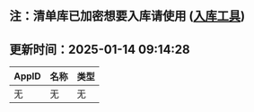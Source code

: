 ## 注：清单库已加密想要入库请使用 ([入库工具](https://github.com/BlankTMing/ManifestAutoUpdate/releases))

## 更新时间：2025-01-14 09:14:28
| AppID | 名称 | 类型  |
| :-------------------- | :----------------------------- | :----------- |
| 无 | 无 | 无 |
